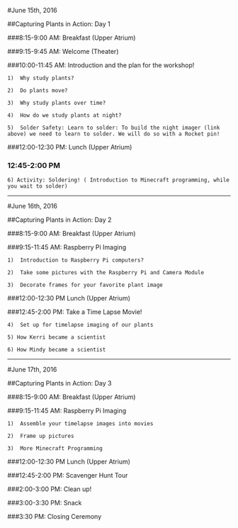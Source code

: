 #June 15th, 2016

##Capturing Plants in Action: Day 1

###8:15-9:00 AM: Breakfast (Upper Atrium)

###9:15-9:45 AM: Welcome (Theater)

###10:00-11:45 AM: Introduction and the plan for the workshop!

    1)	Why study plants?
    
    2)	Do plants move?  
    
    3)	Why study plants over time?  
        
    4)	How do we study plants at night?
    
    5)	Solder Safety: Learn to solder: To build the night imager (link above) we need to learn to solder. We will do so with a Rocket pin!  

###12:00-12:30 PM: Lunch (Upper Atrium)

### 12:45-2:00 PM

    6) Activity: Soldering! ( Introduction to Minecraft programming, while you wait to solder)

_____________________________________

#June 16th, 2016

##Capturing Plants in Action: Day 2

###8:15-9:00 AM: Breakfast (Upper Atrium)

###9:15-11:45 AM: Raspberry Pi Imaging 

    1)	Introduction to Raspberry Pi computers?  
    
    2)	Take some pictures with the Raspberry Pi and Camera Module  
    
    3)	Decorate frames for your favorite plant image


###12:00-12:30 PM Lunch (Upper Atrium)

###12:45-2:00 PM: Take a Time Lapse Movie!

    4)	Set up for timelapse imaging of our plants
    
    5) How Kerri became a scientist
    
    6) How Mindy became a scientist

_____________________________

#June 17th, 2016

##Capturing Plants in Action: Day 3

###8:15-9:00 AM: Breakfast (Upper Atrium)

###9:15-11:45 AM: Raspberry Pi Imaging 
    
    1)	Assemble your timelapse images into movies
    
    2)	Frame up pictures
    
    3)  More Minecraft Programming

###12:00-12:30 PM Lunch (Upper Atrium)

###12:45-2:00 PM: Scavenger Hunt Tour

###2:00-3:00 PM: Clean up!

###3:00-3:30 PM:  Snack

###3:30 PM: Closing Ceremony









